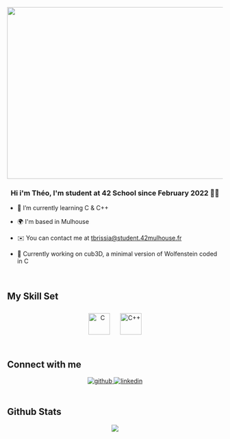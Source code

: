 <div align="center">
<img src="https://media.giphy.com/media/1QfiAtGHd1CS4HzaiU/giphy.gif" align="center" height="400" width="800" />
</div>  
  

### <div align="center">Hi i'm Théo, I'm student at 42 School since February 2022 👨‍💻</div>  
  

- 🌱 I’m currently learning C & C++
  

- 🌍 I'm based in Mulhouse
  

- ✉️ You can contact me at tbrissia@student.42mulhouse.fr 
  

- 🧰 Currently working on cub3D, a minimal version of Wolfenstein coded in C
  

<br/>  


## My Skill Set  

<div align="center">  
<img style="margin: 10px" src="https://profilinator.rishav.dev/skills-assets/c-original.svg" alt="C" height="50" />  
<img style="margin: 10px" src="https://profilinator.rishav.dev/skills-assets/cplusplus-original.svg" alt="C++" height="50" />  
</div>



</td></tr></table>  

<br/>  


## Connect with me  
<div align="center">
<a href="https://github.com/rishavanand" target="_blank">
<img src=https://img.shields.io/badge/github-%2324292e.svg?&style=for-the-badge&logo=github&logoColor=white alt=github style="margin-bottom: 5px;" />
</a>
<a href="https://linkedin.com/in/théo-brissiaud-847151218" target="_blank">
<img src=https://img.shields.io/badge/linkedin-%231E77B5.svg?&style=for-the-badge&logo=linkedin&logoColor=white alt=linkedin style="margin-bottom: 5px;" />
</a>  
</div>  
  

<br/>  


## Github Stats  
<div align="center"><img src="https://github-readme-stats.vercel.app/api/top-langs/?username=brissboss&hide_border=true&layout=compact" align="center" /></div>
<br />
